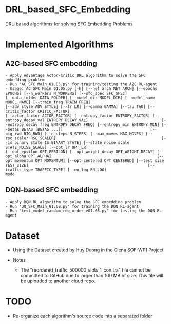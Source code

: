 # DRL_based_SFC_Embedding
 DRL-based algorithms for solving SFC Embedding Problems

# Implemented Algorithms
 ## A2C-based SFC embedding
    - Apply Advantage Actor-Critic DRL algorithm to solve the SFC embedding problem
	- Run "AC_SFC_Main_01.05.py" for training/testing the A2C RL-agent
    - Usage: AC_SFC_Main_01.05.py [-h] [--net_arch NET_ARCH] [--epochs EPOCHS] [--n_workers N_WORKERS] [--sfc_spec SFC_SPEC]                                             [--data_folder DATA_FOLDER] [--model_dir MODEL_DIR] [--model_name MODEL_NAME] [--train_freq TRAIN_FREQ]                                [--adv_style ADV_STYLE] [--lr LR] [--gamma GAMMA] [--tau TAU] [--critic_factor CRITIC_FACTOR]                                          [--actor_factor ACTOR_FACTOR] [--entropy_factor ENTROPY_FACTOR] [--entropy_decay_val ENTROPY_DECAY_VAL]                                [--entropy_decay_freq ENTROPY_DECAY_FREQ] [--entropy_min ENTROPY_MIN] [--betas BETAS [BETAS ...]]                                      [--big_rwd BIG_RWD] [--n_steps N_STEPS] [--max_moves MAX_MOVES] [--rsc_scaler RSC_SCALER]                                              [--is_binary_state IS_BINARY_STATE] [--state_noise_scale STATE_NOISE_SCALE] [--opt_lr OPT_LR]                                          [--opt_epsilon OPT_EPSILON] [--opt_weight_decay OPT_WEIGHT_DECAY] [--opt_alpha OPT_ALPHA]                                              [--opt_momentum OPT_MOMENTUM] [--opt_centered OPT_CENTERED] [--test_size TEST_SIZE]                                                    [--traffic_type TRAFFIC_TYPE] [--en_log EN_LOG]                                                                                        mode 

 ## DQN-based SFC embedding
    - Apply DQN RL algorithm to solve the SFC embedding problem
	- Run "DQ_SFC_Main_01.08.py" for training the DQN RL-agent
	- Run "test_model_random_req_order_v01.08.py" for testing the DQN RL-agent

# Dataset
 - Using the Dataset created by Huy Duong in the Ciena SOF-WP1 Project

 - Notes
    - The "reordered_traffic_500000_slots_1_con.tra" file cannot be committed to GitHub due to larger than 100 MB of size. This file will be uploaded to another cloud repo.
    
# TODO
 - Re-organize each algorithm's source code into a separated folder


    

 



